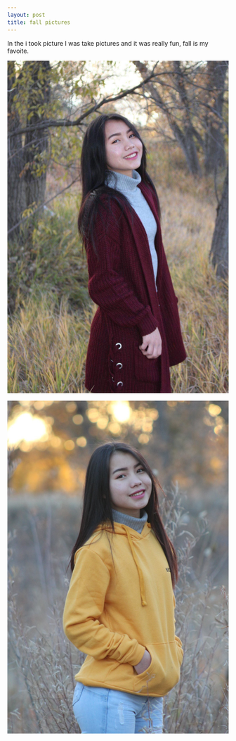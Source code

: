 ```yaml
---
layout: post
title: fall pictures
---
```


In the i took picture I was take pictures and it was really fun, fall is my favoite.

![eh bue fall](/images/IMG_0003.jpeg)

![eh bue fall 2](/images/IMG_0018.jpeg)


